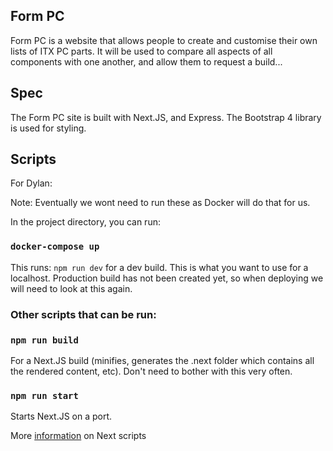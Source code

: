 ## Form PC
Form PC is a website that allows people to create and customise their own lists of ITX PC parts.
It will be used to compare all aspects of all components with one another, and allow them to request a build...

## Spec
The Form PC site is built with Next.JS, and Express. The Bootstrap 4 library is used for styling.

## Scripts
For Dylan:

Note: Eventually we wont need to run these as Docker will do that for us.

In the project directory, you can run:

### `docker-compose up`
This runs: `npm run dev` for a dev build. This is what you want to use for a localhost.
Production build has not been created yet, so when deploying we will need to look at this again.

### Other scripts that can be run:
### `npm run build`
For a Next.JS build (minifies, generates the .next folder which contains all the rendered content, etc).
Don't need to bother with this very often.

### `npm run start`
Starts Next.JS on a port.

More [information](https://nextjs.org/learn/basics/deploying-a-nextjs-app/build-and-start) on Next scripts
